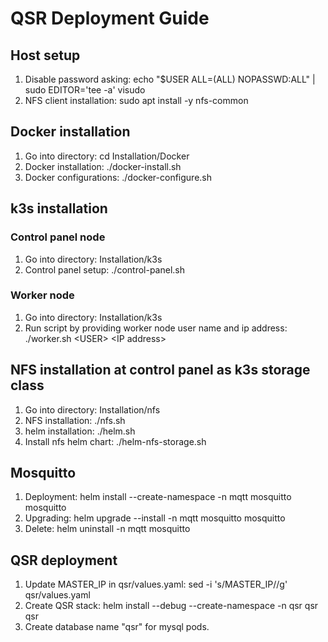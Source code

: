 # QSR Deployment Guide

## Host setup
1. Disable password asking: echo "$USER ALL=(ALL) NOPASSWD:ALL" | sudo EDITOR='tee -a' visudo
1. NFS client installation: sudo apt install -y nfs-common

## Docker installation
1. Go into directory: cd Installation/Docker
1. Docker installation: ./docker-install.sh
1. Docker configurations: ./docker-configure.sh

## k3s installation
### Control panel node
1. Go into directory: Installation/k3s
1. Control panel setup: ./control-panel.sh
### Worker node
1. Go into directory: Installation/k3s
1. Run script by providing worker node user name and ip address: ./worker.sh \<USER\> \<IP address\>

## NFS installation at control panel as k3s storage class
1. Go into directory: Installation/nfs
1. NFS installation: ./nfs.sh
1. helm installation: ./helm.sh
1. Install nfs helm chart: ./helm-nfs-storage.sh

## Mosquitto
1. Deployment: helm install --create-namespace -n mqtt mosquitto mosquitto
1. Upgrading: helm upgrade --install -n mqtt mosquitto mosquitto
1. Delete: helm uninstall -n mqtt mosquitto

## QSR deployment
1. Update MASTER\_IP in qsr/values.yaml: sed -i 's/MASTER\_IP/<MASTER IP ADDRESS>/g' qsr/values.yaml
1. Create QSR stack: helm install --debug --create-namespace -n qsr qsr qsr
1. Create database name "qsr" for mysql pods.
